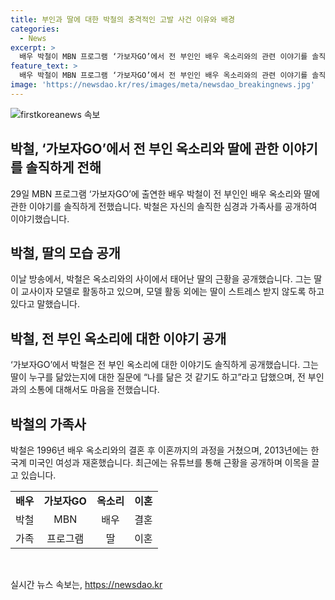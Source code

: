 ```yaml
---
title: 부인과 딸에 대한 박철의 충격적인 고발 사건 이유와 배경
categories:
  - News
excerpt: >
  배우 박철이 MBN 프로그램 ‘가보자GO’에서 전 부인인 배우 옥소리와의 관련 이야기를 솔직하게 공개했다. 이에는 박철의 딸의 근황과 애정 어린 모습도 포함되어 있었다. 또한, 박철은 전 부인에 대한 이야기를 솔직하게 전달하면서, 최근 근황에 대한 관심을 끌었다. 이에 대한 더 자세한 내용은 영상을 통해 공개되었는데, 이로 인해 많은 이목을 끌었다.
feature_text: >
  배우 박철이 MBN 프로그램 ‘가보자GO’에서 전 부인인 배우 옥소리와의 관련 이야기를 솔직하게 공개했다. 이에는 박철의 딸의 근황과 애정 어린 모습도 포함되어 있었다. 또한, 박철은 전 부인에 대한 이야기를 솔직하게 전달하면서, 최근 근황에 대한 관심을 끌었다. 이에 대한 더 자세한 내용은 영상을 통해 공개되었는데, 이로 인해 많은 이목을 끌었다.
image: 'https://newsdao.kr/res/images/meta/newsdao_breakingnews.jpg'
---
```


<p><img src="https://newsdao.kr/res/images/meta/newsdao_breakingnews.jpg" alt="firstkoreanews 속보" /></p>

<h2 data-ke-size="size26">박철, ‘가보자GO’에서 전 부인 옥소리와 딸에 관한 이야기를 솔직하게 전해</h2>

<p data-ke-size="size16">29일 MBN 프로그램 ‘가보자GO’에 출연한 배우 박철이 전 부인인 배우 옥소리와 딸에 관한 이야기를 솔직하게 전했습니다. 박철은 자신의 솔직한 심경과 가족사를 공개하여 이야기했습니다. </p>

<h2 data-ke-size="size26">박철, 딸의 모습 공개</h2>

<p data-ke-size="size16">이날 방송에서, 박철은 옥소리와의 사이에서 태어난 딸의 근황을 공개했습니다. 그는 딸이 교사이자 모델로 활동하고 있으며, 모델 활동 외에는 딸이 스트레스 받지 않도록 하고 있다고 말했습니다.</p>

<h2 data-ke-size="size26">박철, 전 부인 옥소리에 대한 이야기 공개</h2>

<p data-ke-size="size16">‘가보자GO’에서 박철은 전 부인 옥소리에 대한 이야기도 솔직하게 공개했습니다. 그는 딸이 누구를 닮았는지에 대한 질문에 “나를 닮은 것 같기도 하고”라고 답했으며, 전 부인과의 소통에 대해서도 마음을 전했습니다.</p>

<h2 data-ke-size="size26">박철의 가족사</h2>

<p data-ke-size="size16">박철은 1996년 배우 옥소리와의 결혼 후 이혼까지의 과정을 거쳤으며, 2013년에는 한국계 미국인 여성과 재혼했습니다. 최근에는 유튜브를 통해 근황을 공개하며 이목을 끌고 있습니다.</p>

<table>
    <tr>
        <td style="text-align: center; height: 17px;"><b>배우</b></td>
        <td style="text-align: center; height: 17px;"><b>가보자GO</b></td>
        <td style="text-align: center; height: 17px;"><b>옥소리</b></td>
        <td style="text-align: center; height: 17px;"><b>이혼</b></td>
    </tr>
    <tr>
        <td style="text-align: center; height: 17px;">박철</td>
        <td style="text-align: center; height: 17px;">MBN</td>
        <td style="text-align: center; height: 17px;">배우</td>
        <td style="text-align: center; height: 17px;">결혼</td>
    </tr>
    <tr>
        <td style="text-align: center; height: 17px;">가족</td>
        <td style="text-align: center; height: 17px;">프로그램</td>
        <td style="text-align: center; height: 17px;">딸</td>
        <td style="text-align: center; height: 17px;">이혼</td>
    </tr>
</table>

<p data-ke-size="size16">&nbsp;</p>
실시간 뉴스 속보는, <a href="https://newsdao.kr" rel="dofollow">https://newsdao.kr</a>


